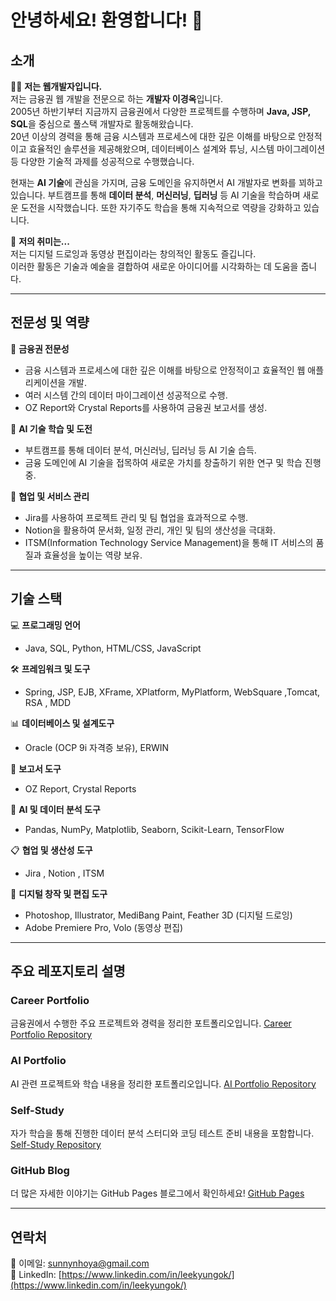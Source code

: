# 안녕하세요! 환영합니다! 👋 


## 소개

👨‍💻 **저는 웹개발자입니다.**  
저는 금융권 웹 개발을 전문으로 하는 **개발자 이경옥**입니다.  
2005년 하반기부터 지금까지 금융권에서 다양한 프로젝트를 수행하며 **Java, JSP, SQL**을 중심으로 풀스택 개발자로 활동해왔습니다.  
20년 이상의 경력을 통해 금융 시스템과 프로세스에 대한 깊은 이해를 바탕으로 안정적이고 효율적인 솔루션을 제공해왔으며, 데이터베이스 설계와 튜닝, 시스템 마이그레이션 등 다양한 기술적 과제를 성공적으로 수행했습니다.

현재는 **AI 기술**에 관심을 가지며, 금융 도메인을 유지하면서 AI 개발자로 변화를 꾀하고 있습니다. 부트캠프를 통해 **데이터 분석**, **머신러닝**, **딥러닝** 등 AI 기술을 학습하며 새로운 도전을 시작했습니다. 또한 자기주도 학습을 통해 지속적으로 역량을 강화하고 있습니다.

🎨 **저의 취미는...**  
저는 디지털 드로잉과 동영상 편집이라는 창의적인 활동도 즐깁니다.  
이러한 활동은 기술과 예술을 결합하여 새로운 아이디어를 시각화하는 데 도움을 줍니다.


---

## 전문성 및 역량

🌟 **금융권 전문성**  
- 금융 시스템과 프로세스에 대한 깊은 이해를 바탕으로 안정적이고 효율적인 웹 애플리케이션을 개발.  
- 여러 시스템 간의 데이터 마이그레이션 성공적으로 수행.  
- OZ Report와 Crystal Reports를 사용하여 금융권 보고서를 생성.

🌟 **AI 기술 학습 및 도전**  
- 부트캠프를 통해 데이터 분석, 머신러닝, 딥러닝 등 AI 기술 습득.  
- 금융 도메인에 AI 기술을 접목하여 새로운 가치를 창출하기 위한 연구 및 학습 진행 중.

🌟 **협업 및 서비스 관리**  
- Jira를 사용하여 프로젝트 관리 및 팀 협업을 효과적으로 수행.  
- Notion을 활용하여 문서화, 일정 관리, 개인 및 팀의 생산성을 극대화.  
- ITSM(Information Technology Service Management)을 통해 IT 서비스의 품질과 효율성을 높이는 역량 보유.

---

## 기술 스택

💻 **프로그래밍 언어**  
- Java, SQL, Python, HTML/CSS, JavaScript  

🛠️ **프레임워크 및 도구**  
- Spring, JSP, EJB, XFrame, XPlatform, MyPlatform, WebSquare ,Tomcat, RSA , MDD

📊 **데이터베이스 및 설계도구**  
- Oracle (OCP 9i 자격증 보유), ERWIN 

📝 **보고서 도구**  
- OZ Report, Crystal Reports  

🔧 **AI 및 데이터 분석 도구**  
- Pandas, NumPy, Matplotlib, Seaborn, Scikit-Learn, TensorFlow  

📋 **협업 및 생산성 도구**  
- Jira , Notion , ITSM

🎨 **디지털 창작 및 편집 도구**  
- Photoshop, Illustrator, MediBang Paint, Feather 3D (디지털 드로잉)  
- Adobe Premiere Pro, Volo (동영상 편집)


---

## 주요 레포지토리 설명

### Career Portfolio
금융권에서 수행한 주요 프로젝트와 경력을 정리한 포트폴리오입니다.  [Career Portfolio Repository](https://github.com/LeeKyungOk/career-portfolio)

### AI Portfolio
AI 관련 프로젝트와 학습 내용을 정리한 포트폴리오입니다.  [AI Portfolio Repository](https://github.com/LeeKyungOk/AI-portfolio)

### Self-Study
자가 학습을 통해 진행한 데이터 분석 스터디와 코딩 테스트 준비 내용을 포함합니다.  [Self-Study Repository](https://github.com/LeeKyungOk/self-study)

### GitHub Blog
더 많은 자세한 이야기는 GitHub Pages 블로그에서 확인하세요!   [GitHub Pages](https://leekyungok.github.io)

---

## 연락처

📧 이메일: [sunnynhoya@gmail.com](mailto:sunnynhoya@gmail.com)  
🔗 LinkedIn: [https://www.linkedin.com/in/leekyungok/](https://www.linkedin.com/in/leekyungok/)  

